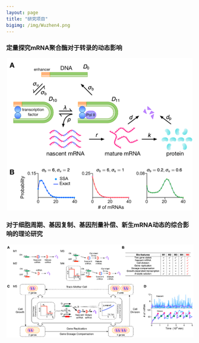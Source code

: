 ```yaml
---
layout: page
title: "研究项目"
bigimg: /img/Wuzhen4.png
---
```

### 定量探究mRNA聚合酶对于转录的动态影响
<p align="center">
  <img src="/img/polymerase.png" alt="polymerase" width="500"/>
</p>

### 对于细胞周期、基因复制、基因剂量补偿、新生mRNA动态的综合影响的理论研究
<p align="center">
  <img src="/img/full.png" alt="full" width="1000"/>
</p>
